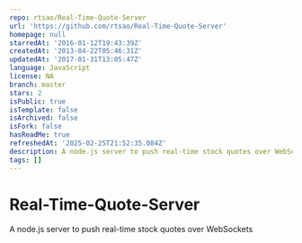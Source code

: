 ```yaml
---
repo: rtsao/Real-Time-Quote-Server
url: 'https://github.com/rtsao/Real-Time-Quote-Server'
homepage: null
starredAt: '2016-01-12T19:43:39Z'
createdAt: '2013-04-22T05:46:31Z'
updatedAt: '2017-01-31T13:05:47Z'
language: JavaScript
license: NA
branch: master
stars: 2
isPublic: true
isTemplate: false
isArchived: false
isFork: false
hasReadMe: true
refreshedAt: '2025-02-25T21:52:35.084Z'
description: A node.js server to push real-time stock quotes over WebSockets
tags: []
---
```


Real-Time-Quote-Server
======================

A node.js server to push real-time stock quotes over WebSockets
